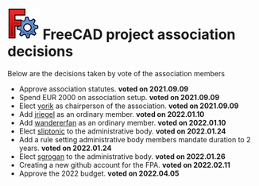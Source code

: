 # <img src="images/freecad.svg" style="zoom:50%;" /> FreeCAD project association decisions



Below are the decisions taken by vote of the association members



* Approve association statutes. **voted on 2021.09.09**
* Spend EUR 2000 on association setup. **voted on 2021.09.09**
* Elect [yorik](https://forum.freecadweb.org/memberlist.php?mode=viewprofile&u=68) as chairperson of the association. **voted on 2021.09.09**
* Add [jriegel](https://forum.freecadweb.org/memberlist.php?mode=viewprofile&u=67) as an ordinary member. **voted on 2022.01.10**
* Add [wandererfan](https://forum.freecadweb.org/memberlist.php?mode=viewprofile&u=1375) as an ordinary member. **voted on 2022.01.10**
* Elect [sliptonic](https://forum.freecadweb.org/memberlist.php?mode=viewprofile&u=708) to the administrative body. **voted on 2022.01.24**
* Add a rule setting administrative body members mandate duration to 2 years. **voted on 2022.01.24**
* Elect [sgrogan](https://forum.freecadweb.org/memberlist.php?mode=viewprofile&u=4252) to the administrative body. **voted on 2022.01.26**
* Creating a new github account for the FPA. **voted on 2022.02.11**
* Approve the 2022 budget. **voted on 2022.04.05**
